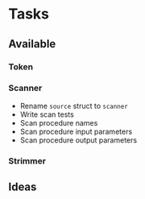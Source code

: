 # Tasks

## Available

### Token

### Scanner

- Rename `source` struct to `scanner`
- Write scan tests
- Scan procedure names
- Scan procedure input parameters
- Scan procedure output parameters

### Strimmer

## Ideas
